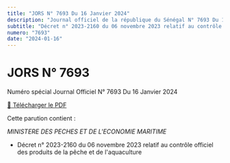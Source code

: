 ```yaml
---
title: "JORS N° 7693 Du 16 Janvier 2024"
description: "Journal officiel de la république du Sénégal N° 7693 Du 16 Janvier 2024, contrôle officiel des produits de la pêche et de l'aquaculture"
subtitle: "Décret n° 2023-2160 du 06 novembre 2023 relatif au contrôle officiel des produits de la pêche et de l'aquaculture"
numero: "7693"
date: "2024-01-16"
---
```


# JORS N° 7693

Numéro spécial Journal Officiel N° 7693 Du 16 Janvier 2024

<a href="/pdf/jors/JO-7693-du-16-janvier-2024.pdf" target="_blank">📄 Télécharger le PDF</a>

Cette parution contient :

_MINISTERE DES PECHES ET DE L'ECONOMIE MARITIME_

- Décret n° 2023-2160 du 06 novembre 2023 relatif au contrôle officiel des produits de la pêche et de l'aquaculture
